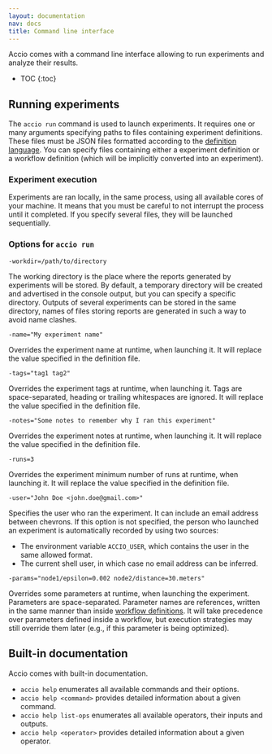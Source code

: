 ```yaml
---
layout: documentation
nav: docs
title: Command line interface
---
```


Accio comes with a command line interface allowing to run experiments and analyze their results.

* TOC
{:toc}

## Running experiments

The `accio run` command is used to launch experiments.
It requires one or many arguments specifying paths to files containing experiment definitions.
These files must be JSON files formatted according to the [definition language](workflows.html).
You can specify files containing either a experiment definition or a workflow definition (which will be implicitly converted into an experiment).

### Experiment execution

Experiments are ran locally, in the same process, using all available cores of your machine.
It means that you must be careful to not interrupt the process until it completed.
If you specify several files, they will be launched sequentially.

### Options for `accio run`

`-workdir=/path/to/directory`

The working directory is the place where the reports generated by experiments will be stored.
By default, a temporary directory will be created and advertised in the console output, but you can specify a specific directory.
Outputs of several experiments can be stored in the same directory, names of files storing reports are generated in such a way to avoid name clashes.

`-name="My experiment name"`

Overrides the experiment name at runtime, when launching it.
It will replace the value specified in the definition file.

`-tags="tag1 tag2"`

Overrides the experiment tags at runtime, when launching it.
Tags are space-separated, heading or trailing whitespaces are ignored.
It will replace the value specified in the definition file.

`-notes="Some notes to remember why I ran this experiment"`

Overrides the experiment notes at runtime, when launching it.
It will replace the value specified in the definition file.

`-runs=3`

Overrides the experiment minimum number of runs at runtime, when launching it.
It will replace the value specified in the definition file.

`-user="John Doe <john.doe@gmail.com>"`

Specifies the user who ran the experiment.
It can include an email address between chevrons.
If this option is not specified, the person who launched an experiment is automatically recorded by using two sources:

  * The environment variable `ACCIO_USER`, which contains the user in the same allowed format.
  * The current shell user, in which case no email address can be inferred.

`-params="node1/epsilon=0.002 node2/distance=30.meters"`

Overrides some parameters at runtime, when launching the experiment.
Parameters are space-separated. Parameter names are references, written in the same manner than inside [workflow definitions](/definition-language.html).
It will take precedence over parameters defined inside a workflow, but execution strategies may still override them later (e.g., if this parameter is being optimized).


## Built-in documentation

Accio comes with built-in documentation.

  * `accio help` enumerates all available commands and their options.
  * `accio help <command>` provides detailed information about a given command.
  * `accio help list-ops` enumerates all available operators, their inputs and outputs.
  * `accio help <operator>` provides detailed information about a given operator.